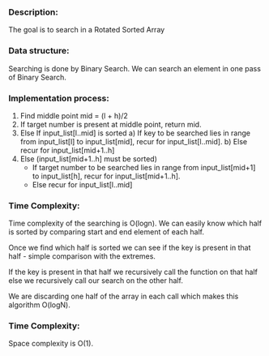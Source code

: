 ### Description:
The goal is to search in a Rotated Sorted Array

### Data structure:
Searching is done by Binary Search. We can search an element in one pass of Binary Search.

### Implementation process:
1.  Find middle point mid = (l + h)/2
2.  If target number is present at middle point, return mid.
3. Else If input_list[l..mid] is sorted
    a) If key to be searched lies in range from input_list[l]
       to input_list[mid], recur for input_list[l..mid].
    b) Else recur for input_list[mid+1..h]
4.  Else (input_list[mid+1..h] must be sorted)
    * If target number to be searched lies in range from input_list[mid+1]
       to input_list[h], recur for input_list[mid+1..h].
    * Else recur for input_list[l..mid]

### Time Complexity:
Time complexity of the searching is O(logn).
We can easily know which half is sorted by comparing start and end element of each half.

Once we find which half is sorted we can see if the key is present in that half - simple comparison with the extremes.

If the key is present in that half we recursively call the function on that half
else we recursively call our search on the other half.

We are discarding one half of the array in each call which makes this algorithm O(logN).

### Time Complexity:
Space complexity is O(1).
